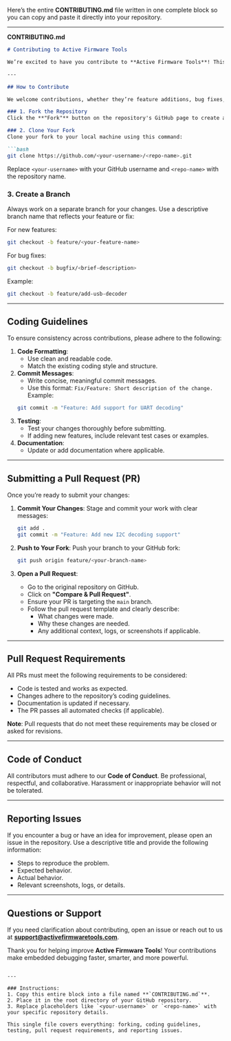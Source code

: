 Here’s the entire **CONTRIBUTING.md** file written in one complete block so you can copy and paste it directly into your repository. 

---

**CONTRIBUTING.md**

```markdown
# Contributing to Active Firmware Tools

We’re excited to have you contribute to **Active Firmware Tools**! This document outlines the steps to contribute effectively while maintaining the quality and integrity of our tools.

---

## How to Contribute

We welcome contributions, whether they’re feature additions, bug fixes, or documentation improvements. Follow these steps to get started:

### 1. Fork the Repository
Click the **"Fork"** button on the repository's GitHub page to create a copy of the repository under your account.

### 2. Clone Your Fork
Clone your fork to your local machine using this command:

```bash
git clone https://github.com/<your-username>/<repo-name>.git
```

Replace `<your-username>` with your GitHub username and `<repo-name>` with the repository name.

### 3. Create a Branch
Always work on a separate branch for your changes. Use a descriptive branch name that reflects your feature or fix:

For new features:
```bash
git checkout -b feature/<your-feature-name>
```

For bug fixes:
```bash
git checkout -b bugfix/<brief-description>
```

Example:
```bash
git checkout -b feature/add-usb-decoder
```

---

## Coding Guidelines

To ensure consistency across contributions, please adhere to the following:

1. **Code Formatting**:
   - Use clean and readable code.
   - Match the existing coding style and structure.
2. **Commit Messages**:
   - Write concise, meaningful commit messages.
   - Use this format: `Fix/Feature: Short description of the change.`  
   Example:
   ```bash
   git commit -m "Feature: Add support for UART decoding"
   ```
3. **Testing**:
   - Test your changes thoroughly before submitting.
   - If adding new features, include relevant test cases or examples.
4. **Documentation**:
   - Update or add documentation where applicable.

---

## Submitting a Pull Request (PR)

Once you’re ready to submit your changes:

1. **Commit Your Changes**:
   Stage and commit your work with clear messages:
   ```bash
   git add .
   git commit -m "Feature: Add new I2C decoding support"
   ```

2. **Push to Your Fork**:
   Push your branch to your GitHub fork:
   ```bash
   git push origin feature/<your-branch-name>
   ```

3. **Open a Pull Request**:
   - Go to the original repository on GitHub.
   - Click on **"Compare & Pull Request"**.
   - Ensure your PR is targeting the `main` branch.
   - Follow the pull request template and clearly describe:
     - What changes were made.
     - Why these changes are needed.
     - Any additional context, logs, or screenshots if applicable.

---

## Pull Request Requirements

All PRs must meet the following requirements to be considered:

- Code is tested and works as expected.
- Changes adhere to the repository’s coding guidelines.
- Documentation is updated if necessary.
- The PR passes all automated checks (if applicable).

**Note**: Pull requests that do not meet these requirements may be closed or asked for revisions.

---

## Code of Conduct

All contributors must adhere to our **Code of Conduct**. Be professional, respectful, and collaborative. Harassment or inappropriate behavior will not be tolerated.

---

## Reporting Issues

If you encounter a bug or have an idea for improvement, please open an issue in the repository. Use a descriptive title and provide the following information:
- Steps to reproduce the problem.
- Expected behavior.
- Actual behavior.
- Relevant screenshots, logs, or details.

---

## Questions or Support

If you need clarification about contributing, open an issue or reach out to us at **support@activefirmwaretools.com**.

Thank you for helping improve **Active Firmware Tools**! Your contributions make embedded debugging faster, smarter, and more powerful.
```

---

### Instructions:
1. Copy this entire block into a file named **`CONTRIBUTING.md`**.
2. Place it in the root directory of your GitHub repository.
3. Replace placeholders like `<your-username>` or `<repo-name>` with your specific repository details.

This single file covers everything: forking, coding guidelines, testing, pull request requirements, and reporting issues.
